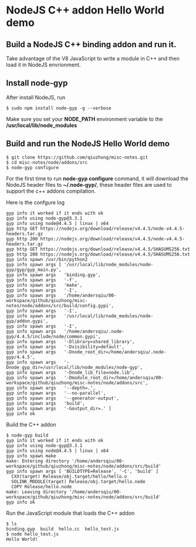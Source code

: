 # NodeJS C++ addon Hello World demo
## Build a NodeJS C++ binding addon and run it.
Take advantage of the V8 JavaScript to write a module in C++
and then load it in NodeJS envrionment.

## Install node-gyp
After install NodeJS, run
```
$ sudo npm install node-gyp -g --verbose
```
Make sure you set your **NODE_PATH** environment variable to the
**/usr/local/lib/node_modules**

## Build and run the NodeJS Hello World demo
```
$ git clone https://github.com/qiuzhong/misc-notes.git
$ cd misc-notes/node/addons/src
$ node-gyp configure
```

For the first time to run **node-gyp configure** command, it will download the
NodeJS header files to **~/.node-gyp/<NodeJS VERSION>**, these header files are
used to support the c++ addons compilation.

Here is the confgure log
```
gyp info it worked if it ends with ok
gyp info using node-gyp@3.3.1
gyp info using node@4.4.5 | linux | x64
gyp http GET https://nodejs.org/download/release/v4.4.5/node-v4.4.5-headers.tar.gz
gyp http 200 https://nodejs.org/download/release/v4.4.5/node-v4.4.5-headers.tar.gz
gyp http GET https://nodejs.org/download/release/v4.4.5/SHASUMS256.txt
gyp http 200 https://nodejs.org/download/release/v4.4.5/SHASUMS256.txt
gyp info spawn /usr/bin/python2
gyp info spawn args [ '/usr/local/lib/node_modules/node-gyp/gyp/gyp_main.py',
gyp info spawn args   'binding.gyp',
gyp info spawn args   '-f',
gyp info spawn args   'make',
gyp info spawn args   '-I',
gyp info spawn args   '/home/andersqiu/00-workspace/github/qiuzhong/misc-notes/node/addons/src/build/config.gypi',
gyp info spawn args   '-I',
gyp info spawn args   '/usr/local/lib/node_modules/node-gyp/addon.gypi',
gyp info spawn args   '-I',
gyp info spawn args   '/home/andersqiu/.node-gyp/4.4.5/include/node/common.gypi',
gyp info spawn args   '-Dlibrary=shared_library',
gyp info spawn args   '-Dvisibility=default',
gyp info spawn args   '-Dnode_root_dir=/home/andersqiu/.node-gyp/4.4.5',
gyp info spawn args   '-Dnode_gyp_dir=/usr/local/lib/node_modules/node-gyp',
gyp info spawn args   '-Dnode_lib_file=node.lib',
gyp info spawn args   '-Dmodule_root_dir=/home/andersqiu/00-workspace/github/qiuzhong/misc-notes/node/addons/src',
gyp info spawn args   '--depth=.',
gyp info spawn args   '--no-parallel',
gyp info spawn args   '--generator-output',
gyp info spawn args   'build',
gyp info spawn args   '-Goutput_dir=.' ]
gyp info ok
```

Build the C++ addon
```
$ node-gyp build
gyp info it worked if it ends with ok
gyp info using node-gyp@3.3.1
gyp info using node@4.4.5 | linux | x64
gyp info spawn make
make: Entering directory '/home/andersqiu/00-workspace/github/qiuzhong/misc-notes/node/addons/src/build'
gyp info spawn args [ 'BUILDTYPE=Release', '-C', 'build' ]
  CXX(target) Release/obj.target/hello/hello.o
  SOLINK_MODULE(target) Release/obj.target/hello.node
  COPY Release/hello.node
make: Leaving directory '/home/andersqiu/00-workspace/github/qiuzhong/misc-notes/node/addons/src/build'
gyp info ok
```

Run the JavaScript module that loads the C++ addon
```
$ ls
binding.gyp  build  hello.cc  hello_test.js
$ node hello_test.js
Hello World!
```
